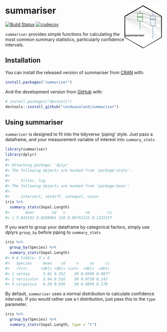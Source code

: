 
<!-- README.md is generated from README.Rmd. Please edit that file -->

# summariser <img src='man/figures/logo.png' align="right" height="138" />

<!-- badges: start -->

[![Build
Status](https://travis-ci.org/condwanaland/summariser.svg?branch=master)](https://travis-ci.org/condwanaland/summariser)
[![codecov](https://codecov.io/gh/condwanaland/summariser/branch/master/graph/badge.svg)](https://codecov.io/gh/condwanaland/summariser)
<!-- badges: end -->

`summariser` provides simple functions for calculating the most common
summary statistics, particularly confidence intervals.

## Installation

You can install the released version of summariser from
[CRAN](https://CRAN.R-project.org) with:

``` r
install.packages("summariser")
```

And the development version from [GitHub](https://github.com/) with:

``` r
# install.packages("devtools")
devtools::install_github("condwanaland/summariser")
```

## Using summariser

`summariser` is designed to fit into the tidyverse ‘piping’ style. Just
pass a dataframe, and your measurement variable of interest into
`summary_stats`.

``` r
library(summariser)
library(dplyr)
#> 
#> Attaching package: 'dplyr'
#> The following objects are masked from 'package:stats':
#> 
#>     filter, lag
#> The following objects are masked from 'package:base':
#> 
#>     intersect, setdiff, setequal, union
iris %>% 
  summary_stats(Sepal.Length)
#>       mean        sd   n         se        ci
#> 1 5.843333 0.8280661 150 0.06761132 0.1325157
```

If you want to group your dataframe by categorical factors, simply use
dplyrs `group_by` before piping to `summary_stats`

``` r
iris %>%
  group_by(Species) %>% 
  summary_stats(Sepal.Length)
#> # A tibble: 3 × 6
#>   Species     mean    sd     n     se     ci
#>   <fct>      <dbl> <dbl> <int>  <dbl>  <dbl>
#> 1 setosa      5.01 0.352    50 0.0498 0.0977
#> 2 versicolor  5.94 0.516    50 0.0730 0.143 
#> 3 virginica   6.59 0.636    50 0.0899 0.176
```

By default, `summariser` uses a normal distribution to calculate
confidence intervals. If you would rather use a t distribution, just
pass this to the `type` parameter.

``` r
iris %>%
  group_by(Species) %>% 
  summary_stats(Sepal.Length, type = "t")
```
